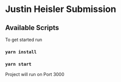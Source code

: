 # Justin Heisler Submission

## Available Scripts

To get started run

### `yarn install`

### `yarn start`

Project will run on Port 3000
